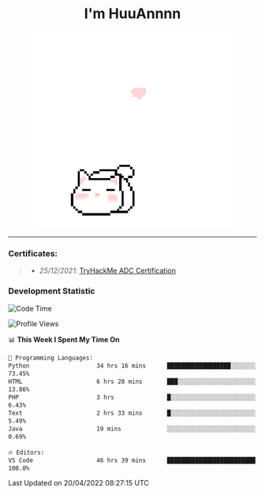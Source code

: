 <h1 align='center'>I'm HuuAnnnn</h1>
<p align="center">
 <img src="cat_intro.gif" />
</p>

___

### Certificates:
>- *25/12/2021*: [TryHackMe ADC Certification](https://tryhackme-certificates.s3-eu-west-1.amazonaws.com/THM-HKVVJOIWJA.png)


### Development Statistic

<!--START_SECTION:waka-->
![Code Time](http://img.shields.io/badge/Code%20Time-96%20hrs%2025%20mins-blue)

![Profile Views](http://img.shields.io/badge/Profile%20Views-17-blue)

📊 **This Week I Spent My Time On** 

```text
💬 Programming Languages: 
Python                   34 hrs 16 mins      ██████████████████░░░░░░░   73.45% 
HTML                     6 hrs 28 mins       ███░░░░░░░░░░░░░░░░░░░░░░   13.86% 
PHP                      3 hrs               █░░░░░░░░░░░░░░░░░░░░░░░░   6.43% 
Text                     2 hrs 33 mins       █░░░░░░░░░░░░░░░░░░░░░░░░   5.49% 
Java                     19 mins             ░░░░░░░░░░░░░░░░░░░░░░░░░   0.69%

🔥 Editors: 
VS Code                  46 hrs 39 mins      █████████████████████████   100.0%

```


 Last Updated on 20/04/2022 08:27:15 UTC
<!--END_SECTION:waka-->

